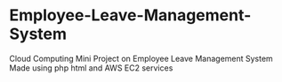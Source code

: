 # Employee-Leave-Management-System
Cloud Computing Mini Project on Employee Leave Management System
Made using php html and AWS EC2 services
